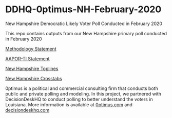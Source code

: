 # DDHQ-0ptimus-NH-February-2020
New Hampshire Democratic Likely Voter Poll Conducted in February 2020

This repo contains outputs from our New Hampshire primary poll conducted in February 2020

<a href="">Methodology Statement</a>

<a href="">AAPOR-TI Statement</a>

<a href="">New Hampshire Toplines</a>

<a href="">New Hampshire Crosstabs</a>

0ptimus is a political and commercial consulting firm that conducts both public and private polling and modeling. In this project, we partnered with DecisionDeskHQ to conduct polling to better understand the voters in Louisiana. More information is available at <a href="https://www.0ptimus.com">0ptimus.com</a> and <a href="https://www.decisiondeskhq.com">decisiondeskhq.com</a>
